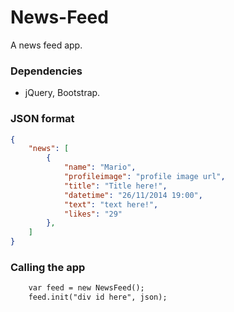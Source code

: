 News-Feed
=========

A news feed app.

### Dependencies
* jQuery, Bootstrap.

### JSON format
```json
{
    "news": [
        {
            "name": "Mario",
            "profileimage": "profile image url",
            "title": "Title here!",
            "datetime": "26/11/2014 19:00",
            "text": "text here!",
            "likes": "29"
        },
    ]
}
```
### Calling the app
```html
    var feed = new NewsFeed();
    feed.init("div id here", json);
```
